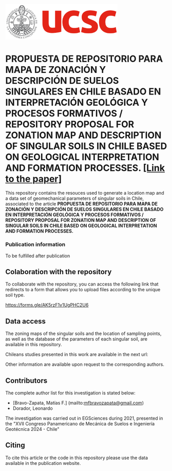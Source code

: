 

<img src="https://raw.githubusercontent.com/geolabsoft/mecsuelos/main/logo_ucsc_plain.svg" alt="Logo UCSC" width="350"/>


# PROPUESTA DE REPOSITORIO PARA MAPA DE ZONACIÓN Y DESCRIPCIÓN DE SUELOS SINGULARES EN CHILE BASADO EN INTERPRETACIÓN GEOLÓGICA Y PROCESOS FORMATIVOS / REPOSITORY PROPOSAL FOR ZONATION MAP AND DESCRIPTION OF SINGULAR SOILS IN CHILE BASED ON GEOLOGICAL INTERPRETATION AND FORMATION PROCESSES. [[Link to the paper]]()




This repository contains the resouces used to generate a location map and a data set of geomechanical parameters of singular soils in Chile, associated to the article  **PROPUESTA DE REPOSITORIO PARA MAPA DE ZONACIÓN Y DESCRIPCIÓN DE SUELOS SINGULARES EN CHILE BASADO EN INTERPRETACIÓN GEOLÓGICA Y PROCESOS FORMATIVOS / REPOSITORY PROPOSAL FOR ZONATION MAP AND DESCRIPTION OF SINGULAR SOILS IN CHILE BASED ON GEOLOGICAL INTERPRETATION AND FORMATION PROCESSES.**

### Publication information

To be fulfilled after publication

## Colaboration with the repository

To collaborate with the repository, you can access the following link that redirects to a form that allows you to upload files according to the unique soil type.

https://forms.gle/AK5rzF1v1UgPHC2U6


## Data access

The zoning maps of the singular soils and the location of sampling points, as well as the database of the parameters of each singular soil, are available in this repository.

Chileans studies presented in this work are available in the next url:

Other information are available upon request to the corresponding authors.

## Contributors

The complete author list for this investigation is stated below:

* [Bravo-Zapata, Matías F.] (mailto:mfbravozapata@gmail.com)
* Dorador, Leonardo

The investigation was carried out in EGSciences during 2021, presented in the "XVII Congreso Panamericano de Mecánica de Suelos e Ingeniería Geotécnica 2024 - Chile"

## Citing

To cite this article or the code in this repository please use the data available in the publication website.
